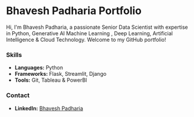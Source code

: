 # Bhavesh Padharia Portfolio

Hi, I'm Bhavesh Padharia, a passionate Senior Data Scientist with expertise in Python, Generative AI Machine Learning , Deep Learning, Artificial Intelligence & Cloud Technology. Welcome to my GitHub portfolio!

### Skills
- **Languages:** Python
- **Frameworks:** Flask, Streamlit, Django
- **Tools:** Git, Tableau & PowerBI

### Contact

- **LinkedIn:** [ Bhavesh Padharia ](https://www.linkedin.com/in/bhaveshpadharia/)


